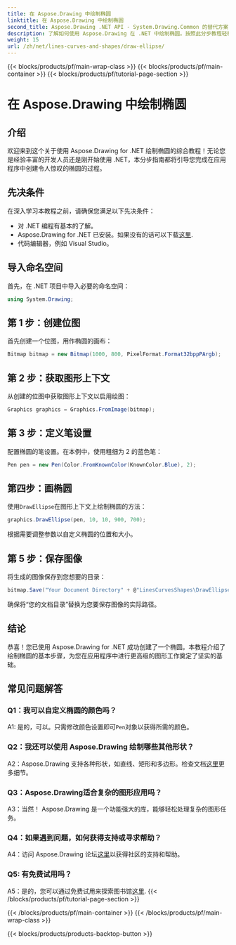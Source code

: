 ```yaml
---
title: 在 Aspose.Drawing 中绘制椭圆
linktitle: 在 Aspose.Drawing 中绘制椭圆
second_title: Aspose.Drawing .NET API - System.Drawing.Common 的替代方案
description: 了解如何使用 Aspose.Drawing 在 .NET 中绘制椭圆。按照此分步教程轻松创建令人惊叹的图形。
weight: 15
url: /zh/net/lines-curves-and-shapes/draw-ellipse/
---
```


{{< blocks/products/pf/main-wrap-class >}}
{{< blocks/products/pf/main-container >}}
{{< blocks/products/pf/tutorial-page-section >}}

# 在 Aspose.Drawing 中绘制椭圆

## 介绍

欢迎来到这个关于使用 Aspose.Drawing for .NET 绘制椭圆的综合教程！无论您是经验丰富的开发人员还是刚开始使用 .NET，本分步指南都将引导您完成在应用程序中创建令人惊叹的椭圆的过程。

## 先决条件

在深入学习本教程之前，请确保您满足以下先决条件：

- 对 .NET 编程有基本的了解。
-  Aspose.Drawing for .NET 已安装。如果没有的话可以下载[这里](https://releases.aspose.com/drawing/net/).
- 代码编辑器，例如 Visual Studio。

## 导入命名空间

首先，在 .NET 项目中导入必要的命名空间：

```csharp
using System.Drawing;
```

## 第 1 步：创建位图

首先创建一个位图，用作椭圆的画布：

```csharp
Bitmap bitmap = new Bitmap(1000, 800, PixelFormat.Format32bppPArgb);
```

## 第 2 步：获取图形上下文

从创建的位图中获取图形上下文以启用绘图：

```csharp
Graphics graphics = Graphics.FromImage(bitmap);
```

## 第 3 步：定义笔设置

配置椭圆的笔设置。在本例中，使用粗细为 2 的蓝色笔：

```csharp
Pen pen = new Pen(Color.FromKnownColor(KnownColor.Blue), 2);
```

## 第四步：画椭圆

使用`DrawEllipse`在图形上下文上绘制椭圆的方法：

```csharp
graphics.DrawEllipse(pen, 10, 10, 900, 700);
```

根据需要调整参数以自定义椭圆的位置和大小。

## 第 5 步：保存图像

将生成的图像保存到您想要的目录：

```csharp
bitmap.Save("Your Document Directory" + @"LinesCurvesShapes\DrawEllipse_out.png");
```

确保将“您的文档目录”替换为您要保存图像的实际路径。

## 结论

恭喜！您已使用 Aspose.Drawing for .NET 成功创建了一个椭圆。本教程介绍了绘制椭圆的基本步骤，为您在应用程序中进行更高级的图形工作奠定了坚实的基础。

## 常见问题解答

### Q1：我可以自定义椭圆的颜色吗？

 A1: 是的，可以。只需修改颜色设置即可`Pen`对象以获得所需的颜色。

### Q2：我还可以使用 Aspose.Drawing 绘制哪些其他形状？

 A2：Aspose.Drawing 支持各种形状，如直线、矩形和多边形。检查文档[这里](https://reference.aspose.com/drawing/net/)更多细节。

### Q3：Aspose.Drawing适合复杂的图形应用吗？

A3：当然！ Aspose.Drawing 是一个功能强大的库，能够轻松处理复杂的图形任务。

### Q4：如果遇到问题，如何获得支持或寻求帮助？

 A4：访问 Aspose.Drawing 论坛[这里](https://forum.aspose.com/c/diagram/17)以获得社区的支持和帮助。

### Q5: 有免费试用吗？

 A5：是的，您可以通过免费试用来探索图书馆[这里](https://releases.aspose.com/).
{{< /blocks/products/pf/tutorial-page-section >}}

{{< /blocks/products/pf/main-container >}}
{{< /blocks/products/pf/main-wrap-class >}}

{{< blocks/products/products-backtop-button >}}
